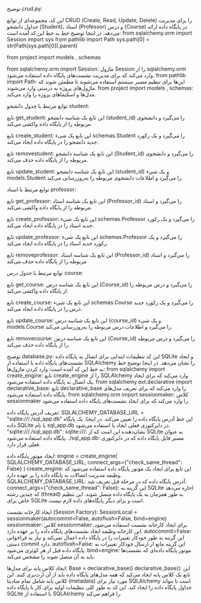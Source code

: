 توضیح crud.py:

این کد، مجموعه‌ای از توابع CRUD (Create, Read, Update, Delete) را برای مدیریت جداول دانشجو (Student)، استاد (Professor) و درس (Course) در پایگاه داده ارائه می‌دهد. در اینجا توضیح خط به خط این کد آمده است:
from sqlalchemy.orm import Session
import sys
from pathlib import Path
sys.path[0] = str(Path(sys.path[0]).parent)

from project import models , schemas

from sqlalchemy.orm import Session: ماژول Session را از sqlalchemy.orm وارد می‌کند که برای مدیریت نشست‌های پایگاه داده استفاده می‌شود.
from pathlib import Path: این‌ها برای تنظیم مسیر سیستم استفاده می‌شوند تا مطمئن شوند که ماژول‌های پروژه به درستی وارد می‌شوند.
from project import models , schemas: مدل‌ها و اسکیماهای پروژه را وارد می‌کند.

توابع مرتبط با جدول دانشجو student:

تابع get_student:
این تابع یک شناسه دانشجو (student_id) را می‌گیرد و دانشجوی مربوطه را از پایگاه داده واکشی می‌کند.

تابع create_student:
این تابع یک شیء schemas.Student را می‌گیرد و یک رکورد جدید دانشجو را در پایگاه داده ایجاد می‌کند.

تابع removestudent:
این تابع یک شناسه دانشجو (Student_id) را می‌گیرد و دانشجوی مربوطه را از پایگاه داده حذف می‌کند.

تابع update_student:
این تابع یک شناسه دانشجو (student_id) و یک شیء models.Student را می‌گیرد و اطلاعات دانشجوی مربوطه را به‌روزرسانی می‌کند.

توابع مرتبط با استاد professor:

تابع get_professor:
این تابع یک شناسه استاد (Professor_id) را می‌گیرد و استاد مربوطه را از پایگاه داده واکشی می‌کند.

تابع create_professor:
این تابع یک شیء schemas.Professor را می‌گیرد و یک رکورد جدید استاد را در پایگاه داده ایجاد می‌کند.

تابع update_professor:
این تابع یک شیء schemas.Professor را می‌گیرد و یک رکورد جدید استاد را در پایگاه داده ایجاد می‌کند.

تابع removeprofessor:
این تابع یک شناسه استاد (Professor_id) را می‌گیرد و استاد مربوطه را از پایگاه داده حذف می‌کند

توابع مرتبط با جدول درس course:

تابع get_course:
این تابع یک شناسه درس (Course_id) را می‌گیرد و درس مربوطه را از پایگاه داده واکشی می‌کند.

تابع create_course:
این تابع یک شیء schemas.Course را می‌گیرد و یک رکورد جدید درس را در پایگاه داده ایجاد می‌کند.

تابع update_course:
این تابع یک شناسه درس (course_id) و یک شیء models.Course را می‌گیرد و اطلاعات درس مربوطه را به‌روزرسانی می‌کند.

تابع removecourse:
این تابع یک شناسه درس (Course_id) را می‌گیرد و درس مربوطه را از پایگاه داده حذف می‌کند.

توضیح database.py:
این کد تنظیمات ابتدایی برای اتصال به پایگاه داده SQLite و ایجاد نشست‌های پایگاه داده با استفاده از SQLAlchemy را نشان می‌دهد. در اینجا توضیح خط به خط این کد آمده است:
وارد کردن ماژول‌ها:
from sqlalchemy import create_engine: تابع create_engine را از SQLAlchemy وارد می‌کند که برای ایجاد یک اتصال به پایگاه داده استفاده می‌شود.
from sqlalchemy.ext.declarative import declarative_base: تابع declarative_base را وارد می‌کند که برای تعریف مدل‌های پایگاه داده استفاده می‌شود.
from sqlalchemy.orm import sessionmaker: کلاس sessionmaker را وارد می‌کند که برای ایجاد نشست‌های پایگاه داده استفاده می‌شود.

تعریف آدرس پایگاه داده:
SQLALCHEMY_DATABASE_URL = "sqlite:///./sql_app.db"
این خط آدرس پایگاه داده را تعیین می‌کند. در اینجا، یک پایگاه داده SQLite با نام sql_app.db در دایرکتوری فعلی ایجاد یا استفاده می‌شود.
"sqlite:///./sql_app.db":
sqlite:///: نشان‌دهنده این است که از SQLite به عنوان پایگاه داده استفاده می‌شود.
./sql_app.db: مسیر فایل پایگاه داده که در دایرکتوری فعلی قرار دارد.

ایجاد موتور پایگاه داده:
engine = create_engine(
    SQLALCHEMY_DATABASE_URL, connect_args={"check_same_thread": False}
)
create_engine: این تابع برای ایجاد یک موتور پایگاه داده استفاده می‌شود که وظیفه مدیریت اتصالات به پایگاه داده را بر عهده دارد.
SQLALCHEMY_DATABASE_URL: آدرس پایگاه داده که در مرحله قبل تعریف شد.
connect_args={"check_same_thread": False}: این گزینه به SQLite اجازه می‌دهد که چندین رشته (thread) به طور همزمان به یک پایگاه داده متصل شوند. این تنظیم خاص برای SQLite است و برای دیگر پایگاه‌های داده لازم نیست.

ایجاد کارخانه نشست (Session Factory):
SessionLocal = sessionmaker(autocommit=False, autoflush=False, bind=engine)
sessionmaker: کلاس sessionmaker برای ایجاد کارخانه نشست استفاده می‌شود. این کارخانه وظیفه ایجاد نشست‌های پایگاه داده را بر عهده دارد.
autocommit=False: این گزینه به طور خودکار تغییرات را در پایگاه داده اعمال نمی‌کند و نیاز به فراخوانی دستی commit دارد.
autoflush=False: این گزینه مانع از ارسال خودکار تغییرات به پایگاه داده قبل از هر کوئری می‌شود.
bind=engine: موتور پایگاه داده‌ای که نشست‌ها باید به آن متصل شوند را مشخص می‌کند.

ایجاد کلاس پایه برای مدل‌ها:
Base = declarative_base()
declarative_base(): این تابع یک کلاس پایه ایجاد می‌کند که همه مدل‌های پایگاه داده باید از آن ارث‌بری کنند. این کلاس پایه شامل تمام متادیتا (metadata) مورد نیاز برای SQLAlchemy است تا بتواند جداول پایگاه داده را ایجاد کند.
این کد به طور کلی تنظیمات اولیه برای کار با پایگاه داده SQLite با استفاده از SQLAlchemy را فراهم می‌کند.